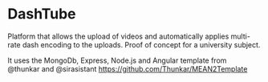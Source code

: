 # DashTube
Platform that allows the upload of videos and automatically applies multi-rate dash encoding to the uploads. Proof of concept for a university subject.

It uses the MongoDb, Express, Node.js and Angular template from @thunkar and @sirasistant https://github.com/Thunkar/MEAN2Template
